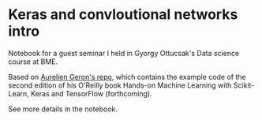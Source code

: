 # Keras and convloutional networks intro

Notebook for a guest seminar I held in Gyorgy Ottucsak's Data science course at BME.

Based on [Aurelien Geron's repo](https://github.com/ageron/handson-ml2), which contains the example code of the second edition of his O'Reilly book Hands-on Machine Learning with Scikit-Learn, Keras and TensorFlow (forthcoming).

See more details in the notebook.
